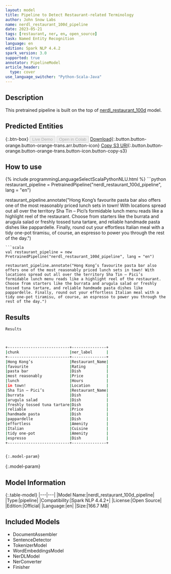 ```yaml
---
layout: model
title: Pipeline to Detect Restaurant-related Terminology
author: John Snow Labs
name: nerdl_restaurant_100d_pipeline
date: 2023-05-21
tags: [restaurant, ner, en, open_source]
task: Named Entity Recognition
language: en
edition: Spark NLP 4.4.2
spark_version: 3.0
supported: true
annotator: PipelineModel
article_header:
  type: cover
use_language_switcher: "Python-Scala-Java"
---
```


## Description

This pretrained pipeline is built on the top of [nerdl_restaurant_100d](https://nlp.johnsnowlabs.com/2021/12/31/nerdl_restaurant_100d_en.html) model.

## Predicted Entities



{:.btn-box}
<button class="button button-orange" disabled>Live Demo</button>
<button class="button button-orange" disabled>Open in Colab</button>
[Download](https://s3.amazonaws.com/auxdata.johnsnowlabs.com/public/models/nerdl_restaurant_100d_pipeline_en_4.4.2_3.0_1684650284287.zip){:.button.button-orange.button-orange-trans.arr.button-icon}
[Copy S3 URI](s3://auxdata.johnsnowlabs.com/public/models/nerdl_restaurant_100d_pipeline_en_4.4.2_3.0_1684650284287.zip){:.button.button-orange.button-orange-trans.button-icon.button-copy-s3}

## How to use



<div class="tabs-box" markdown="1">
{% include programmingLanguageSelectScalaPythonNLU.html %}
```python
restaurant_pipeline = PretrainedPipeline("nerdl_restaurant_100d_pipeline", lang = "en")

restaurant_pipeline.annotate("Hong Kong’s favourite pasta bar also offers one of the most reasonably priced lunch sets in town! With locations spread out all over the territory Sha Tin – Pici’s formidable lunch menu reads like a highlight reel of the restaurant. Choose from starters like the burrata and arugula salad or freshly tossed tuna tartare, and reliable handmade pasta dishes like pappardelle. Finally, round out your effortless Italian meal with a tidy one-pot tiramisu, of course, an espresso to power you through the rest of the day.")
```
```scala
val restaurant_pipeline = new PretrainedPipeline("nerdl_restaurant_100d_pipeline", lang = "en")

restaurant_pipeline.annotate("Hong Kong’s favourite pasta bar also offers one of the most reasonably priced lunch sets in town! With locations spread out all over the territory Sha Tin – Pici’s formidable lunch menu reads like a highlight reel of the restaurant. Choose from starters like the burrata and arugula salad or freshly tossed tuna tartare, and reliable handmade pasta dishes like pappardelle. Finally, round out your effortless Italian meal with a tidy one-pot tiramisu, of course, an espresso to power you through the rest of the day.")
```
</div>

## Results

```bash
Results



+---------------------------+---------------+
|chunk                      |ner_label      |
+---------------------------+---------------+
|Hong Kong’s                |Restaurant_Name|
|favourite                  |Rating         |
|pasta bar                  |Dish           |
|most reasonably            |Price          |
|lunch                      |Hours          |
|in town!                   |Location       |
|Sha Tin – Pici’s           |Restaurant_Name|
|burrata                    |Dish           |
|arugula salad              |Dish           |
|freshly tossed tuna tartare|Dish           |
|reliable                   |Price          |
|handmade pasta             |Dish           |
|pappardelle                |Dish           |
|effortless                 |Amenity        |
|Italian                    |Cuisine        |
|tidy one-pot               |Amenity        |
|espresso                   |Dish           |
+---------------------------+---------------+


{:.model-param}
```

{:.model-param}
## Model Information

{:.table-model}
|---|---|
|Model Name:|nerdl_restaurant_100d_pipeline|
|Type:|pipeline|
|Compatibility:|Spark NLP 4.4.2+|
|License:|Open Source|
|Edition:|Official|
|Language:|en|
|Size:|166.7 MB|

## Included Models

- DocumentAssembler
- SentenceDetector
- TokenizerModel
- WordEmbeddingsModel
- NerDLModel
- NerConverter
- Finisher